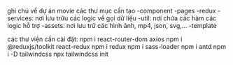 ghi chú về dự án movie
các thư mục cần tạo
-component
-pages
-redux
-services: nơi lưu trữu các logic về gọi dữ liệu
-util: nơi chứa các hàm các logic hỗ trợ
-assets: nơi lưu trữ các hình ảnh, mp4, json, svg,...
-template

các thư viện cần cài đặt:
npm i react-router-dom axios 
npm i @reduxjs/toolkit react-redux 
npm i redux
npm i sass-loader 
npm i antd
npm i -D tailwindcss
npx tailwindcss init
